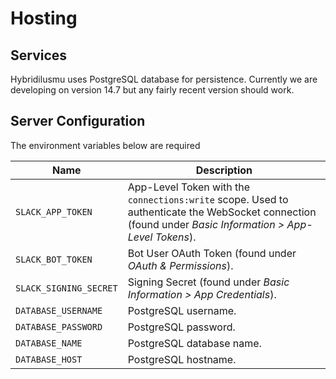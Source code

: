 # Hosting

## Services

Hybridilusmu uses PostgreSQL database for persistence. Currently we are developing on version 14.7 but any fairly recent version should work.

## Server Configuration

The environment variables below are required

| Name | Description |
| --- | --- |
| `SLACK_APP_TOKEN` | App-Level Token with the `connections:write` scope. Used to authenticate the WebSocket connection (found under _Basic Information > App-Level Tokens_). |
| `SLACK_BOT_TOKEN` | Bot User OAuth Token (found under _OAuth & Permissions_). |
| `SLACK_SIGNING_SECRET` | Signing Secret (found under _Basic Information > App Credentials_). |
| `DATABASE_USERNAME` | PostgreSQL username. |
| `DATABASE_PASSWORD` | PostgreSQL password. |
| `DATABASE_NAME` | PostgreSQL database name. |
| `DATABASE_HOST` | PostgreSQL hostname. |
